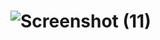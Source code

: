 # ![Screenshot (11)](https://user-images.githubusercontent.com/102635246/163886295-ddc02378-f720-42b6-9449-c25e9972ddda.png)
